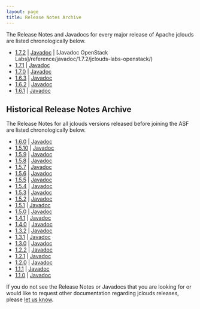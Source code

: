 ```yaml
---
layout: page
title: Release Notes Archive
---
```


The Release Notes and Javadocs for every major release of Apache jclouds are listed chronologically below.

* [1.7.2](/releasenotes/1.7.2) | [Javadoc](/reference/javadoc/1.7.2/jclouds/) | [Javadoc OpenStack Labs]/reference/javadoc/1.7.2/jclouds-labs-openstack/)
* [1.7.1](/releasenotes/1.7.1) | [Javadoc](http://demobox.github.io/jclouds-maven-site-1.7.1/1.7.1/jclouds/apidocs/)
* [1.7.0](/releasenotes/1.7.0) | [Javadoc](http://demobox.github.io/jclouds-maven-site-1.7.0/1.7.0/jclouds/apidocs/)
* [1.6.3](/releasenotes/1.6.3) | [Javadoc](http://demobox.github.io/jclouds-maven-site-1.6.3/1.6.3/jclouds/apidocs/)
* [1.6.2](/releasenotes/1.6.2) | [Javadoc](http://demobox.github.io/jclouds-maven-site-1.6.2/1.6.2-incubating/jclouds/apidocs/)
* [1.6.1](/releasenotes/1.6.1) | [Javadoc](http://demobox.github.io/jclouds-maven-site-1.6.1/1.6.1-incubating/jclouds/apidocs/)

## Historical Release Notes Archive

The Release Notes for all jclouds versions released before joining the ASF are listed chronologically below.

* [1.6.0](/releasenotes/1.6) | [Javadoc](http://demobox.github.com/jclouds-maven-site-1.6.0/1.6.0/jclouds-multi/apidocs/)
* [1.5.10](/releasenotes/1.5) | [Javadoc](http://demobox.github.com/jclouds-maven-site-1.5.10/1.5.10/jclouds-multi/apidocs/)
* [1.5.9](/releasenotes/1.5) | [Javadoc](http://demobox.github.com/jclouds-maven-site-1.5.9/1.5.9/jclouds-multi/apidocs/)
* [1.5.8](/releasenotes/1.5) | [Javadoc](http://demobox.github.com/jclouds-maven-site-1.5.8/1.5.8/jclouds-multi/apidocs/)
* [1.5.7](/releasenotes/1.5) | [Javadoc](http://demobox.github.com/jclouds-maven-site-1.5.7/1.5.7/jclouds-multi/apidocs/)
* [1.5.6](/releasenotes/1.5) | [Javadoc](http://demobox.github.com/jclouds-maven-site-1.5.6/1.5.6/jclouds-multi/apidocs/)
* [1.5.5](/releasenotes/1.5) | [Javadoc](http://demobox.github.com/jclouds-maven-site-1.5.5/1.5.5/jclouds-multi/apidocs/)
* [1.5.4](/releasenotes/1.5) | [Javadoc](http://demobox.github.com/jclouds-maven-site-1.5.4/1.5.4/jclouds-multi/apidocs/)
* [1.5.3](/releasenotes/1.5) | [Javadoc](http://demobox.github.com/jclouds-maven-site-1.5.3/1.5.3/jclouds-multi/apidocs/)
* [1.5.2](/releasenotes/1.5) | [Javadoc](http://demobox.github.com/jclouds-maven-site-1.5.2/1.5.2/jclouds-multi/apidocs/)
* [1.5.1](/releasenotes/1.5) | [Javadoc](http://demobox.github.com/jclouds-maven-site-1.5.1/1.5.1/jclouds-multi/apidocs/)
* [1.5.0](/releasenotes/1.5) | [Javadoc](http://demobox.github.com/jclouds-maven-site-1.5.0/1.5.0/jclouds-multi/apidocs/)
* [1.4.1](/releasenotes/1.4) | [Javadoc](http://demobox.github.com/jclouds-maven-site-1.4.1/1.4.1/jclouds-multi/apidocs/)
* [1.4.0](/releasenotes/1.4) | [Javadoc](http://demobox.github.com/jclouds-maven-site-1.4.0/1.4.0/jclouds-multi/apidocs/)
* [1.3.2](/releasenotes/1.3) | [Javadoc](http://demobox.github.com/jclouds-maven-site-1.3.2/1.3.2/jclouds-multi/apidocs/)
* [1.3.1](/releasenotes/1.3) | [Javadoc](http://demobox.github.com/jclouds-maven-site-1.3.1/1.3.1/jclouds-multi/apidocs/)
* [1.3.0](/releasenotes/1.3) | [Javadoc](http://demobox.github.com/jclouds-maven-site-1.3.0/1.3.0/jclouds-multi/apidocs/)
* [1.2.2](/releasenotes/1.2.2) | [Javadoc](http://demobox.github.com/jclouds-maven-site-1.2.2/1.2.2/jclouds-multi/apidocs/)
* [1.2.1](/releasenotes/1.2/) | [Javadoc](http://demobox.github.com/jclouds-maven-site-1.2.1/1.2.1/jclouds-multi/apidocs/)
* [1.2.0](/releasenotes/1.2/) | [Javadoc](http://demobox.github.com/jclouds-maven-site-1.2.0/1.2.0/jclouds-multi/apidocs/)
* [1.1.1](/releasenotes/1.1.1) | [Javadoc](http://demobox.github.com/jclouds-maven-site-1.1.1/1.1.1/jclouds-multi/apidocs/)
* [1.1.0](/releasenotes/1.1.0) | [Javadoc](http://demobox.github.com/jclouds-maven-site-1.1.0/1.1.0/jclouds-multi/apidocs/)

If you do not see the Release Notes or Javadocs that you are looking for or would like to request other documentation regarding jclouds releases,
please [let us know](/documentation/community/).
